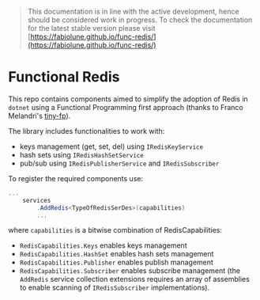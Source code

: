 > This documentation is in line with the active development, hence should be considered work in progress. To check the documentation for the latest stable version please visit [https://fabiolune.github.io/func-redis/](https://fabiolune.github.io/func-redis/)

# Functional Redis

This repo contains components aimed to simplify the adoption of Redis in `dotnet` using a Functional Programming first approach (thanks to Franco Melandri's [tiny-fp](https://github.com/FrancoMelandri/tiny-fp)).

The library includes functionalities to work with:

- keys management (get, set, del) using `IRedisKeyService`
- hash sets using `IRedisHashSetService`
- pub/sub using `IRedisPublisherService` and `IRedisSubscriber`

To register the required components use:

``` C#
...
    services
        .AddRedis<TypeOfRedisSerDes>(capabilities)
        ...
```

where `capabilities` is a bitwise combination of RedisCapabilities:

- `RedisCapabilities.Keys` enables keys management
- `RedisCapabilities.HashSet` enables hash sets management
- `RedisCapabilities.Publisher` enables publish management
- `RedisCapabilities.Subscriber` enables subscribe management (the `AddRedis` service collection extensions requires an array of assemblies to enable scanning of `IRedisSubscriber` implementations).
